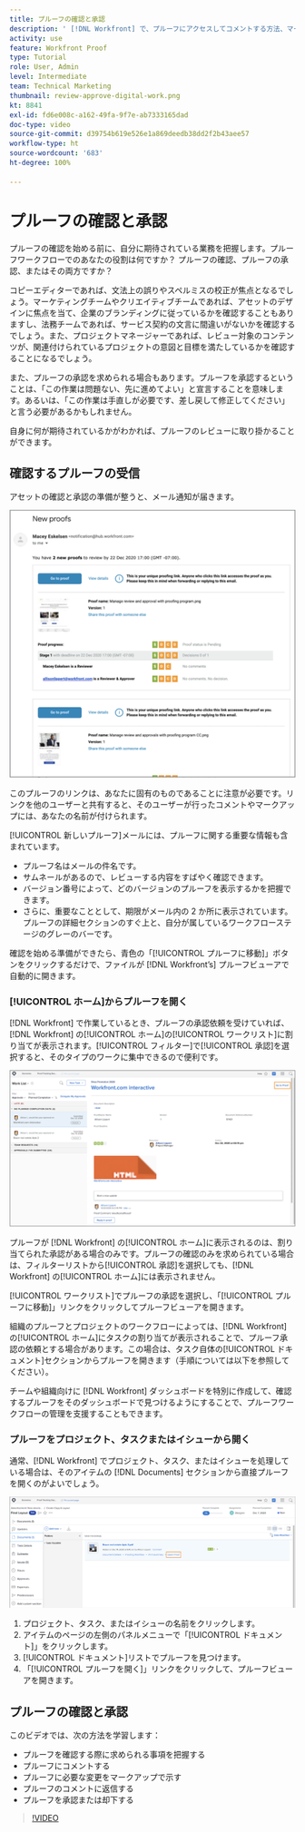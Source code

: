 ```yaml
---
title: プルーフの確認と承認
description: ' [!DNL Workfront] で、プルーフにアクセスしてコメントする方法、マークアップを使用して必要な変更を示す方法、プルーフのコメントに返信する方法、およびプルーフに判断を下す方法を説明します。'
activity: use
feature: Workfront Proof
type: Tutorial
role: User, Admin
level: Intermediate
team: Technical Marketing
thumbnail: review-approve-digital-work.png
kt: 8841
exl-id: fd6e008c-a162-49fa-9f7e-ab7333165dad
doc-type: video
source-git-commit: d39754b619e526e1a869deedb38dd2f2b43aee57
workflow-type: ht
source-wordcount: '683'
ht-degree: 100%

---
```


# プルーフの確認と承認

プルーフの確認を始める前に、自分に期待されている業務を把握します。プルーフワークフローでのあなたの役割は何ですか？ プルーフの確認、プルーフの承認、またはその両方ですか？

コピーエディターであれば、文法上の誤りやスペルミスの校正が焦点となるでしょう。マーケティングチームやクリエイティブチームであれば、アセットのデザインに焦点を当て、企業のブランディングに従っているかを確認することもありますし、法務チームであれば、サービス契約の文言に間違いがないかを確認するでしょう。また、プロジェクトマネージャーであれば、レビュー対象のコンテンツが、関連付けられているプロジェクトの意図と目標を満たしているかを確認することになるでしょう。

また、プルーフの承認を求められる場合もあります。プルーフを承認するということは、「この作業は問題ない、先に進めてよい」と宣言することを意味します。あるいは、「この作業は手直しが必要です、差し戻して修正してください」と言う必要があるかもしれません。

自身に何が期待されているかがわかれば、プルーフのレビューに取り掛かることができます。

## 確認するプルーフの受信

アセットの確認と承認の準備が整うと、メール通知が届きます。

![[!DNL  Workfront] で 2 つのプルーフの確認と承認を求める新しいプルーフメール](assets/new-proof-emails.png)

このプルーフのリンクは、あなたに固有のものであることに注意が必要です。リンクを他のユーザーと共有すると、そのユーザーが行ったコメントやマークアップには、あなたの名前が付けられます。

[!UICONTROL 新しいプルーフ]メールには、プルーフに関する重要な情報も含まれています。

* プルーフ名はメールの件名です。
* サムネールがあるので、レビューする内容をすばやく確認できます。
* バージョン番号によって、どのバージョンのプルーフを表示するかを把握できます。
* さらに、重要なこととして、期限がメール内の 2 か所に表示されています。プルーフの詳細セクションのすぐ上と、自分が属しているワークフローステージのグレーのバーです。

確認を始める準備ができたら、青色の「[!UICONTROL プルーフに移動]」ボタンをクリックするだけで、ファイルが [!DNL Workfront’s] プルーフビューアで自動的に開きます。

### [!UICONTROL ホーム]からプルーフを開く

[!DNL Workfront] で作業しているとき、プルーフの承認依頼を受けていれば、[!DNL Workfront] の[!UICONTROL ホーム]の[!UICONTROL ワークリスト]に割り当てが表示されます。[!UICONTROL フィルター]で[!UICONTROL 承認]を選択すると、そのタイプのワークに集中できるので便利です。

![[!UICONTROL 承認]フィルターを使用してリストからプルーフが選択されている [!DNL Workfront] [!UICONTROL ホーム]の画像](assets/open-proof-from-home.png)

プルーフが [!DNL Workfront] の[!UICONTROL ホーム]に表示されるのは、割り当てられた承認がある場合のみです。プルーフの確認のみを求められている場合は、フィルターリストから[!UICONTROL 承認]を選択しても、[!DNL Workfront] の[!UICONTROL ホーム]には表示されません。

[!UICONTROL ワークリスト]でプルーフの承認を選択し、「[!UICONTROL プルーフに移動]」リンクをクリックしてプルーフビューアを開きます。

組織のプルーフとプロジェクトのワークフローによっては、[!DNL Workfront] の[!UICONTROL ホーム]にタスクの割り当てが表示されることで、プルーフ承認の依頼とする場合があります。この場合は、タスク自体の[!UICONTROL ドキュメント]セクションからプルーフを開きます（手順については以下を参照してください）。

チームや組織向けに [!DNL Workfront] ダッシュボードを特別に作成して、確認するプルーフをそのダッシュボードで見つけるようにすることで、プルーフワークフローの管理を支援することもできます。

### プルーフをプロジェクト、タスクまたはイシューから開く

通常、[!DNL Workfront] でプロジェクト、タスク、またはイシューを処理している場合は、そのアイテムの [!DNL Documents] セクションから直接プルーフを開くのがよいでしょう。

![[!UICONTROL プルーフを開く]リンクが強調表示された、[!DNL  Workfront] タスクで見つかった「[!UICONTROL ドキュメント]」セクションの画像](assets/open-proof-from-documents.png)

1. プロジェクト、タスク、またはイシューの名前をクリックします。
2. アイテムのページの左側のパネルメニューで「[!UICONTROL ドキュメント]」をクリックします。
3. [!UICONTROL ドキュメント]リストでプルーフを見つけます。
4. 「[!UICONTROL プルーフを開く]」リンクをクリックして、プルーフビューアを開きます。

## プルーフの確認と承認

このビデオでは、次の方法を学習します：

* プルーフを確認する際に求められる事項を把握する
* プルーフにコメントする
* プルーフに必要な変更をマークアップで示す
* プルーフのコメントに返信する
* プルーフを承認または却下する

>[!VIDEO](https://video.tv.adobe.com/v/335141/?quality=12)

<!--
#### Learn more
* Create and manage proof comments
* Make decisions on a proof
* Review a static proof
* Tag users to share a proof
* Notifications for proof comments and decisions
-->

<!--
#### Guides
* Reviewing proofs in [!DNL Workfront]
* -->
